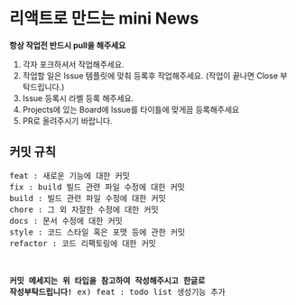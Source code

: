 # 리액트로 만드는 mini News

<strong>항상 작업전 반드시 pull을 해주세요</strong>

1. 각자 포크하셔서 작업해주세요.
2. 작업할 일은 Issue 템플릿에 맞춰 등록후 작업해주세요. (작업이 끝나면 Close 부탁드립니다.)
3. Issue 등록시 라벨 등록 해주세요.
4. Projects에 있는 Board에 Issue를 타이틀에 맞게끔 등록해주세요
5. PR로 올려주시기 바랍니다.



<h2>커밋 규칙</h2>
<pre>
feat : 새로운 기능에 대한 커밋
fix : build 빌드 관련 파일 수정에 대한 커밋
build : 빌드 관련 파일 수정에 대한 커밋
chore : 그 외 자잘한 수정에 대한 커밋
docs : 문서 수정에 대한 커밋
style : 코드 스타일 혹은 포맷 등에 관한 커밋
refactor : 코드 리팩토링에 대한 커밋<br>

<strong>커밋 메세지는 위 타입을 참고하여 작성해주시고 한글로 작성부탁드립니다!</strong>
ex) feat : todo list 생성기능 추가
</pre>